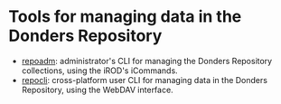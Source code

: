 # Tools for managing data in the Donders Repository


* [repoadm](repository/cmd/repoadm): administrator's CLI for managing the Donders Repository collections, using the iROD's iCommands.
* [repocli](repository/cmd/repocli): cross-platform user CLI for managing data in the Donders Repository, using the WebDAV interface.
